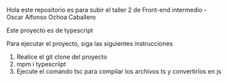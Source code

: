 Hola este repositorio es para subir el taller 2 de Front-end intermedio - Oscar Alfonso Ochoa Caballero

Este proyecto es de typescript

Para ejecutar el proyecto, siga las siguientes instrucciones

1. Realice el git clone del proyecto
2. mpm i typescriipt
3. Ejecute el comando tsc para compilar los archivos ts y convertirlos en js